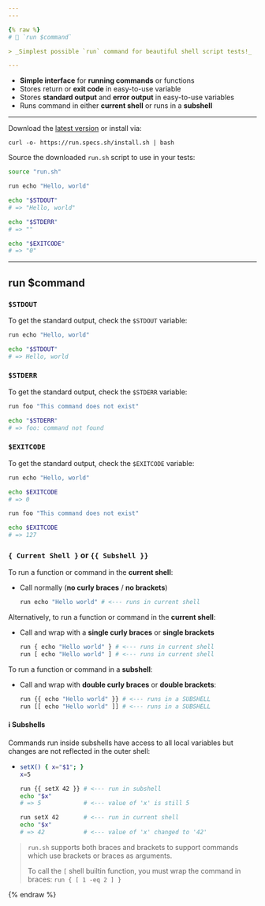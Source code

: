 ```yaml
---
---

{% raw %}
# 🚀 `run $command`

> _Simplest possible `run` command for beautiful shell script tests!_

---
```


 - **Simple interface** for **running commands** or functions
 - Stores return or **exit code** in easy-to-use variable
 - Stores **standard output** and **error output** in easy-to-use variables
 - Runs command in either **current shell** or runs in a **subshell**

---

Download the [latest version](https://github.com/specs-sh/run.sh/archive/v1.0.0.tar.gz) or install via:

```
curl -o- https://run.specs.sh/install.sh | bash
```

Source the downloaded `run.sh` script to use in your tests:

```sh
source "run.sh"

run echo "Hello, world"

echo "$STDOUT"
# => "Hello, world"

echo "$STDERR"
# => ""

echo "$EXITCODE"
# => "0"
```

---

## run $command

### `$STDOUT`

To get the standard output, check the `$STDOUT` variable:

```sh
run echo "Hello, world"

echo "$STDOUT"
# => Hello, world
```

### `$STDERR`

To get the standard output, check the `$STDERR` variable:

```sh
run foo "This command does not exist"

echo "$STDERR"
# => foo: command not found
```

### `$EXITCODE`

To get the standard output, check the `$EXITCODE` variable:

```sh
run echo "Hello, world"

echo $EXITCODE
# => 0
```

```sh
run foo "This command does not exist"

echo $EXITCODE
# => 127
```

### `{ Current Shell }` or `{{ Subshell }}`

To run a function or command in the **current shell**:

 - Call normally (**no curly braces** / **no brackets**)
   ```sh
   run echo "Hello world" # <--- runs in current shell
   ```

Alternatively, to run a function or command in the **current shell**:

 - Call and wrap with a **single curly braces** or **single brackets**
   ```sh
   run { echo "Hello world" } # <--- runs in current shell
   run [ echo "Hello world" ] # <--- runs in current shell 
   ```

To run a function or command in a **subshell**:

 - Call and wrap with **double curly braces** or **double brackets**:
   ```sh
   run {{ echo "Hello world" }} # <--- runs in a SUBSHELL
   run [[ echo "Hello world" ]] # <--- runs in a SUBSHELL
   ```

#### ℹ️ Subshells

Commands run inside subshells have access to all local variables but changes are not reflected in the outer shell:

- ```sh
  setX() { x="$1"; }
  x=5
  
  run {{ setX 42 }} # <--- run in subshell
  echo "$x"
  # => 5            # <--- value of 'x' is still 5
  
  run setX 42       # <--- run in current shell
  echo "$x"
  # => 42           # <--- value of 'x' changed to '42'
  ```

> `run.sh` supports both braces and brackets to support commands which use brackets or braces as arguments.
>
> To call the `[` shell builtin function, you must wrap the command in braces: `run { [ 1 -eq 2 ] }`


{% endraw %}